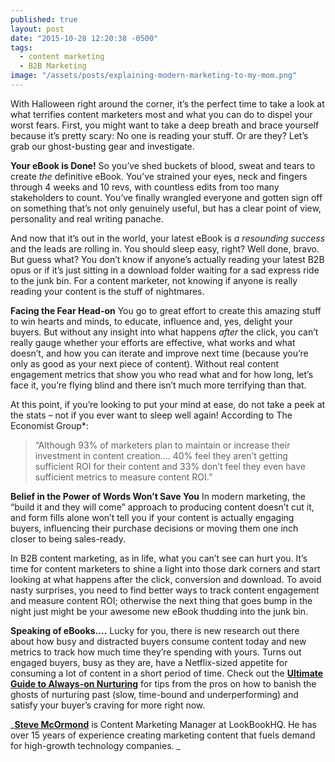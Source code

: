 ```yaml
---
published: true
layout: post
date: "2015-10-28 12:20:38 -0500"
tags: 
  - content marketing
  - B2B Marketing
image: "/assets/posts/explaining-modern-marketing-to-my-mom.png"
---
```




With Halloween right around the corner, it’s the perfect time to take a look at what terrifies content marketers most and what you can do to dispel your worst fears. First, you might want to take a deep breath and brace yourself because it’s pretty scary: No one is reading your stuff. Or are they? Let’s grab our ghost-busting gear and investigate.

**Your eBook is Done!**
So you’ve shed buckets of blood, sweat and tears to create _the_ definitive eBook. You’ve strained your eyes, neck and fingers through 4 weeks and 10 revs, with countless edits from too many stakeholders to count. You’ve finally wrangled everyone and gotten sign off on something that’s not only genuinely useful, but has a clear point of view, personality and real writing panache.

And now that it’s out in the world, your latest eBook is _a resounding success_ and the leads are rolling in. You should sleep easy, right? Well done, bravo. But guess what? You don’t know if anyone’s actually reading your latest B2B opus or if it’s just sitting in a download folder waiting for a sad express ride to the junk bin. For a content marketer, not knowing if anyone is really reading your content is the stuff of nightmares.

**Facing the Fear Head-on**
You go to great effort to create this amazing stuff to win hearts and minds, to educate, influence and, yes, delight your buyers. But without any insight into what happens _after_ the click, you can’t really gauge whether your efforts are effective, what works and what doesn’t, and how you can iterate and improve next time (because you’re only as good as your next piece of content). Without real content engagement metrics that show you who read what and for how long, let’s face it, you’re flying blind and there isn’t much more terrifying than that.

At this point, if you’re looking to put your mind at ease, do not take a peek at the stats – not if you ever want to sleep well again! According to The Economist Group*: 

> “Although 93% of marketers plan to maintain or increase their investment in content creation…. 40% feel they aren’t getting sufficient ROI for their content and 33% don’t feel they even have sufficient metrics to measure content ROI.”

**Belief in the Power of Words Won’t Save You**
In modern marketing, the “build it and they will come” approach to producing content doesn’t cut it, and form fills alone won’t tell you if your content is actually engaging buyers, influencing their purchase decisions or moving them one inch closer to being sales-ready.

In B2B content marketing, as in life, what you can’t see can hurt you. It’s time for content marketers to shine a light into those dark corners and start looking at what happens after the click, conversion and download. To avoid nasty surprises, you need to find better ways to track content engagement and measure content ROI; otherwise the next thing that goes bump in the night just might be your awesome new eBook thudding into the junk bin.

**Speaking of eBooks….**
Lucky for you, there is new research out there about how busy and distracted buyers consume content today and new metrics to track how much time they’re spending with yours. Turns out engaged buyers, busy as they are, have a Netflix-sized appetite for consuming a lot of content in a short period of time. Check out the [**Ultimate Guide to Always-on Nurturing**](http://nurturenow.lookbookhq.com/always-on-nurturing/eBook) for tips from the pros on how to banish the ghosts of nurturing past (slow, time-bound and underperforming) and satisfy your buyer’s craving for more right now.


_**[Steve McOrmond](https://ca.linkedin.com/pub/steve-mcormond/24/723/7a6)** is Content Marketing Manager at LookBookHQ. He has over 15 years of experience creating marketing content that fuels demand for high-growth technology companies. _
